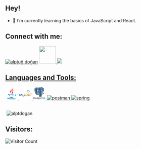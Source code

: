 ## Hey!

- 🔭 I’m currently learning the basics of JavaScript and React.

## Connect with me:
<p align="left">
<a href="https://linkedin.com/in/alptuğ doğan" target="blank"><img src="https://img.icons8.com/doodle/48/000000/linkedin--v2.png" alt="alptuğ doğan"/></a>
<a href = 'mailto:alpdogan000@gmail.com'><img src="https://img.icons8.com/doodle/256/gmail-new.png" height="55" width="53" />
<a href = 'https://open.spotify.com/user/21n56wascesoxy5xj7xu7uyta'><img src="https://img.icons8.com/doodle/48/000000/spotify-for-artists.png"/>
</p>

## Languages and Tools:
<p align="left"> <a href="https://www.java.com" target="_blank" rel="noreferrer"> <img src="https://raw.githubusercontent.com/devicons/devicon/master/icons/java/java-original.svg" alt="java" width="40" height="40"/> </a> <a href="https://www.mysql.com/" target="_blank" rel="noreferrer"> <img src="https://raw.githubusercontent.com/devicons/devicon/master/icons/mysql/mysql-original-wordmark.svg" alt="mysql" width="40" height="40"/> </a> <a href="https://www.postgresql.org" target="_blank" rel="noreferrer"> <img src="https://raw.githubusercontent.com/devicons/devicon/master/icons/postgresql/postgresql-original-wordmark.svg" alt="postgresql" width="40" height="40"/> </a> <a href="https://postman.com" target="_blank" rel="noreferrer"> <img src="https://www.vectorlogo.zone/logos/getpostman/getpostman-icon.svg" alt="postman" width="40" height="40"/> </a> <a href="https://spring.io/" target="_blank" rel="noreferrer"> <img src="https://www.vectorlogo.zone/logos/springio/springio-icon.svg" alt="spring" width="40" height="40"/> </a> </p>

##
<p>&nbsp;<img align="center" src="https://github-readme-stats.vercel.app/api?username=alptdogan&show_icons=true&locale=en" alt="alptdogan" /></p>

## Visitors:
![Visitor Count](https://profile-counter.glitch.me/{alptdogan}/count.svg)
